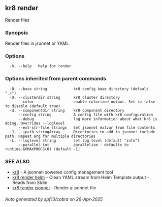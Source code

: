 ## kr8 render

Render files

### Synopsis

Render files in jsonnet or YAML

### Options

```
  -h, --help   help for render
```

### Options inherited from parent commands

```
  -B, --base string            kr8 config base directory (default "./")
  -D, --clusterdir string      kr8 cluster directory
      --color                  enable colorized output. Set to false to disable (default true)
  -d, --componentdir string    kr8 component directory
      --config string          A config file with kr8 configuration
      --debug                  log more information about what kr8 is doing. Overrides --loglevel
      --ext-str-file strings   Set jsonnet extvar from file contents
  -J, --jpath stringArray      Directories to add to jsonnet include path. Repeat arg for multiple directories
  -L, --loglevel string        set log level (default "info")
      --parallel int           parallelism - defaults to runtime.GOMAXPROCS(0) (default -1)
```

### SEE ALSO

* [kr8](kr8.md)	 - A jsonnet-powered config management tool
* [kr8 render helm](kr8_render_helm.md)	 - Clean YAML stream from Helm Template output - Reads from Stdin
* [kr8 render jsonnet](kr8_render_jsonnet.md)	 - Render a jsonnet file

###### Auto generated by spf13/cobra on 26-Apr-2025
